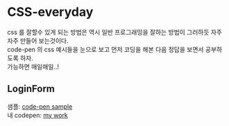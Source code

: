 # CSS-everyday

css 를 잘할수 있게 되는 방법은 역시 일반 프로그래밍을 잘하는 방법이 그러하듯 자주자주 만들어 보는것이다. \
code-pen 의 css 예시들을 눈으로 보고 먼저 코딩을 해본 다음 정답을 보면서 공부하도록 하자. \
가능하면 매일매일..!

## LoginForm
샘플: [code-pen sample](https://codepen.io/soufiane-khalfaoui-hassani/pen/LYpPWda?editors=1100) \
내 codepen: [my work](https://codepen.io/aad3365/pen/vYvZNVJ)

